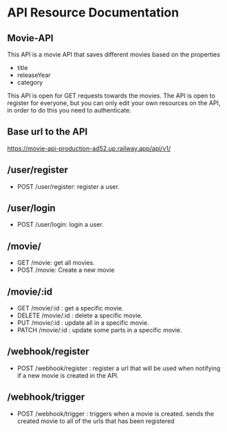 
# API Resource Documentation

## Movie-API
This API is a movie API that saves different movies based on the properties
* title
* releaseYear
* category

This API is open for GET requests towards the movies.
The API is open to register for everyone, but you can only edit your own resources on the API, in order to do this you need to authenticate.

## Base url to the API
https://movie-api-production-ad52.up.railway.app/api/v1/

## /user/register
* POST /user/register: register a user.

## /user/login
* POST /user/login: login a user.

## /movie/
* GET /movie: get all movies.
* POST /movie: Create a new movie

## /movie/:id
* GET /movie/:id : get a specific movie.
* DELETE /movie/:id : delete a specific movie.
* PUT /movie/:id : update all in a specific movie.
* PATCH /movie/:id : update some parts in a specific movie.

## /webhook/register
* POST /webhook/register : register a url that will be used when notifying if a new movie is created in the API.

## /webhook/trigger
* POST /webhook/trigger : triggers when a movie is created. sends the created movie to all of the urls that has been registered
